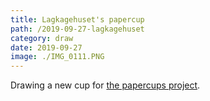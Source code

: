 ```yaml
---
title: Lagkagehuset's papercup
path: /2019-09-27-lagkagehuset
category: draw
date: 2019-09-27
image: ./IMG_0111.PNG
---
```


Drawing a new cup for [the papercups project](http://papercups.mamuso.net).
